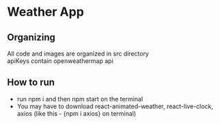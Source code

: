 <h1>Weather App</h1>
<h2>Organizing</h2>
<p>All code and images are organized in src directory<br>apiKeys contain openweathermap api<br></p>
<h2>How to run</h2>
<ul>
<li>run npm i and then npm start on the terminal</li>
<li>You may have to download react-animated-weather, react-live-clock, axios (like this - {npm i axios} on terminal)</li>
</ul>